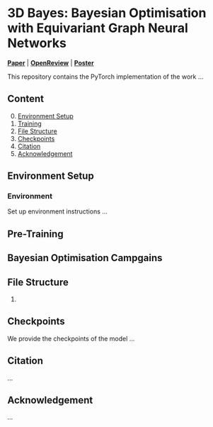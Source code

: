 # 3D Bayes: Bayesian Optimisation with Equivariant Graph Neural Networks

**[Paper](TBD)** | **[OpenReview](TBD)** | **[Poster](TBD)**

This repository contains the PyTorch implementation of the work ...


## Content ##
0. [Environment Setup](#environment-setup)
0. [Training](#training)
0. [File Structure](#file-structure)
0. [Checkpoints](#checkpoints)
0. [Citation](#citation)
0. [Acknowledgement](#acknowledgement)



## Environment Setup ##


### Environment 

Set up environment instructions ...


## Pre-Training ##



## Bayesian Optimisation Campgains ##



## File Structure ##

1.


## Checkpoints ##

We provide the checkpoints of the model ...

## Citation ##

...

## Acknowledgement ##

...
